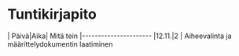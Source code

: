 # Tuntikirjapito
| Päivä|Aika| Mitä tein
|----------------------
|12.11.|2 | Aiheevalinta ja määrittelydokumentin laatiminen
